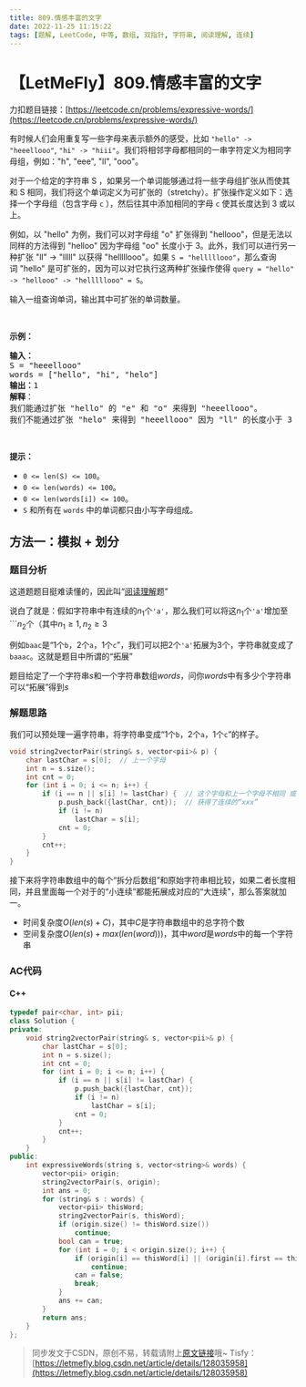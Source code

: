 ```yaml
---
title: 809.情感丰富的文字
date: 2022-11-25 11:15:22
tags: [题解, LeetCode, 中等, 数组, 双指针, 字符串, 阅读理解, 连续]
---
```


# 【LetMeFly】809.情感丰富的文字

力扣题目链接：[https://leetcode.cn/problems/expressive-words/](https://leetcode.cn/problems/expressive-words/)

<p>有时候人们会用重复写一些字母来表示额外的感受，比如 <code>"hello" -> "heeellooo"</code>, <code>"hi" -> "hiii"</code>。我们将相邻字母都相同的一串字符定义为相同字母组，例如："h", "eee", "ll", "ooo"。</p>

<p>对于一个给定的字符串 S ，如果另一个单词能够通过将一些字母组扩张从而使其和 S 相同，我们将这个单词定义为可扩张的（stretchy）。扩张操作定义如下：选择一个字母组（包含字母 <code>c</code> ），然后往其中添加相同的字母 <code>c</code> 使其长度达到 3 或以上。</p>

<p>例如，以 "hello" 为例，我们可以对字母组 "o" 扩张得到 "hellooo"，但是无法以同样的方法得到 "helloo" 因为字母组 "oo" 长度小于 3。此外，我们可以进行另一种扩张 "ll" -> "lllll" 以获得 "helllllooo"。如果 <code>S = "helllllooo"</code>，那么查询词 "hello" 是可扩张的，因为可以对它执行这两种扩张操作使得 <code>query = "hello" -> "hellooo" -> "helllllooo" = S</code>。</p>

<p>输入一组查询单词，输出其中可扩张的单词数量。</p>

<p> </p>

<p><strong>示例：</strong></p>

<pre>
<strong>输入：</strong> 
S = "heeellooo"
words = ["hello", "hi", "helo"]
<strong>输出：</strong>1
<strong>解释</strong>：
我们能通过扩张 "hello" 的 "e" 和 "o" 来得到 "heeellooo"。
我们不能通过扩张 "helo" 来得到 "heeellooo" 因为 "ll" 的长度小于 3 。
</pre>

<p> </p>

<p><strong>提示：</strong></p>

<ul>
	<li><code>0 <= len(S) <= 100</code>。</li>
	<li><code>0 <= len(words) <= 100</code>。</li>
	<li><code>0 <= len(words[i]) <= 100</code>。</li>
	<li><code>S</code> 和所有在 <code>words</code> 中的单词都只由小写字母组成。</li>
</ul>


    
## 方法一：模拟 + 划分

### 题目分析

这道题题目挺难读懂的，因此叫“[阅读理解](https://blog.tisfy.eu.org/tags/%E9%98%85%E8%AF%BB%E7%90%86%E8%A7%A3/)题”

说白了就是：假如字符串中有连续的$n_1$个```'a'```，那么我们可以将这$n_1$个```'a'```增加至```$n_2$个（其中$n_1\geq1,n_2\geq3$

例如```baac```是“1个```b```，2个```a```，1个```c```”，我们可以把$2$个```'a'```拓展为$3$个，字符串就变成了```baaac```。这就是题目中所谓的“拓展”

题目给定了一个字符串$s$和一个字符串数组$words$，问你$words$中有多少个字符串可以“拓展”得到$s$

### 解题思路

我们可以预处理一遍字符串，将字符串变成“1个```b```，2个```a```，1个```c```”的样子。

```cpp
void string2vectorPair(string& s, vector<pii>& p) {
    char lastChar = s[0];  // 上一个字母
    int n = s.size();
    int cnt = 0;
    for (int i = 0; i <= n; i++) {
        if (i == n || s[i] != lastChar) {  // 这个字母和上一个字母不相同 或 达到了字符串尾
            p.push_back({lastChar, cnt});  // 获得了连续的“xxx”
            if (i != n)
                lastChar = s[i];
            cnt = 0;
        }
        cnt++;
    }
}
```

接下来将字符串数组中的每个“拆分后数组”和原始字符串相比较，如果二者长度相同，并且里面每一个对于的“小连续”都能拓展成对应的“大连续”，那么答案就加一。

+ 时间复杂度$O(len(s) + C)$，其中$C$是字符串数组中的总字符个数
+ 空间复杂度$O(len(s) + max(len(word)))$，其中$word$是$words$中的每一个字符串

### AC代码

#### C++

```cpp
typedef pair<char, int> pii;
class Solution {
private:
    void string2vectorPair(string& s, vector<pii>& p) {
        char lastChar = s[0];
        int n = s.size();
        int cnt = 0;
        for (int i = 0; i <= n; i++) {
            if (i == n || s[i] != lastChar) {
                p.push_back({lastChar, cnt});
                if (i != n)
                    lastChar = s[i];
                cnt = 0;
            }
            cnt++;
        }
    }
public:
    int expressiveWords(string s, vector<string>& words) {
        vector<pii> origin;
        string2vectorPair(s, origin);
        int ans = 0;
        for (string& s : words) {
            vector<pii> thisWord;
            string2vectorPair(s, thisWord);
            if (origin.size() != thisWord.size())
                continue;
            bool can = true;
            for (int i = 0; i < origin.size(); i++) {
                if (origin[i] == thisWord[i] || (origin[i].first == thisWord[i].first && origin[i].second > thisWord[i].second && origin[i].second >= 3))
                    continue;
                can = false;
                break;
            }
            ans += can;
        }
        return ans;
    }
};
```

> 同步发文于CSDN，原创不易，转载请附上[原文链接](https://blog.tisfy.eu.org/2022/11/25/LeetCode%200809.%E6%83%85%E6%84%9F%E4%B8%B0%E5%AF%8C%E7%9A%84%E6%96%87%E5%AD%97/)哦~
> Tisfy：[https://letmefly.blog.csdn.net/article/details/128035958](https://letmefly.blog.csdn.net/article/details/128035958)
